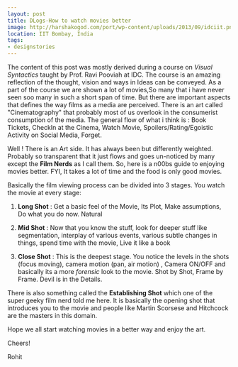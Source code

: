 ```yaml
---
layout: post
title: DLogs-How to watch movies better
image: http://harshakogod.com/port/wp-content/uploads/2013/09/idciit.png
location: IIT Bombay, India
tags:
- designstories
---
```


The content of this post was mostly derived during a course on *Visual Syntactics* taught by Prof. Ravi Pooviah at IDC. The course is an amazing reflection of the thought, vision and ways in Ideas can be conveyed. As a part of the course we are shown a lot of movies,So many that i have never seen soo many in such a short span of time. But there are important aspects that defines the way films as a media are perceived. There is an art called "Cinematography" that probably most of us overlook in the consumerist consumption of the media. The general flow of what i think is : Book Tickets, CheckIn at the Cinema, Watch Movie, Spoilers/Rating/Egoistic Activity on Social Media, Forget. 

Well ! There is an Art side. It has always been but differently weighted. Probably so transparent that it just flows and goes un-noticed by many except the **Film Nerds** as I call them. So, here is a n00bs guide to enjoying movies better. FYI, It takes a lot of time and the food is only good movies.

Basically the film viewing process can be divided into 3 stages. You watch the movie at every stage:

1. **Long Shot** : Get a basic feel of the Movie, Its Plot, Make assumptions, Do what you do now. Natural 
2. **Mid Shot**  : Now that you know the stuff, look for deeper stuff like segmentation, interplay of various events, various subtle changes in things, spend time with the movie, Live it like a book

3. **Close Shot** : This is the deepest stage. You notice the levels in the shots (focus moving), camera motion (pan, air motion) , Camera ON/OFF and basically its a more *forensic* look to the movie. Shot by Shot, Frame by Frame. Devil is in the Details.


There is also something called the **Establishing Shot** which one of the super geeky film nerd told me here. It is basically the opening shot that introduces you to the movie and people like Martin Scorsese and Hitchcock are the masters in this domain.

Hope we all start watching movies in a better way and enjoy the art.


Cheers!

Rohit
